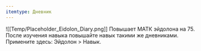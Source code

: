 ```yaml
---
itemtype: Дневник
---
```

![[Temp/Placeholder_Eidolon_Diary.png]]
Повышает МАТК эйдолона на 75. После изучения навыка повышайте навык такими же дневниками. Примените здесь: Эйдолон > Навык.
